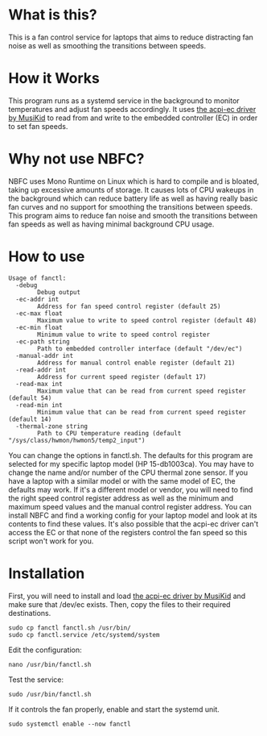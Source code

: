 # What is this?
This is a fan control service for laptops that aims to reduce distracting fan noise as well as smoothing the transitions between speeds.
# How it Works
This program runs as a systemd service in the background to monitor temperatures and adjust fan speeds accordingly. It uses [the acpi-ec driver by MusiKid](https://github.com/MusiKid/acpi_ec) to read from and write to the embedded controller (EC) in order to set fan speeds.
# Why not use NBFC?
NBFC uses Mono Runtime on Linux which is hard to compile and is bloated, taking up excessive amounts of storage. It causes lots of CPU wakeups in the background which can reduce battery life as well as having really basic fan curves and no support for smoothing the transitions between speeds. This program aims to reduce fan noise and smooth the transitions between fan speeds as well as having minimal background CPU usage.
# How to use
```
Usage of fanctl:
  -debug
        Debug output
  -ec-addr int
        Address for fan speed control register (default 25)
  -ec-max float
        Maximum value to write to speed control register (default 48)
  -ec-min float
        Minimum value to write to speed control register
  -ec-path string
        Path to embedded controller interface (default "/dev/ec")
  -manual-addr int
        Address for manual control enable register (default 21)
  -read-addr int
        Address for current speed register (default 17)
  -read-max int
        Maximum value that can be read from current speed register (default 54)
  -read-min int
        Minimum value that can be read from current speed register (default 14)
  -thermal-zone string
        Path to CPU temperature reading (default "/sys/class/hwmon/hwmon5/temp2_input")
```
You can change the options in fanctl.sh.
The defaults for this program are selected for my specific laptop model (HP 15-db1003ca). You may have to change the name and/or number of the CPU thermal zone sensor. If you have a laptop with a similar model or with the same model of EC, the defaults may work.
If it's a different model or vendor, you will need to find the right speed control register address as well as the minimum and maximum speed values and the manual control register address. You can install NBFC and find a working config for your laptop model and look at its contents to find these values. It's also possible that the acpi-ec driver can't access the EC or that none of the registers control the fan speed so this script won't work for you.
# Installation
First, you will need to install and load [the acpi-ec driver by MusiKid](https://github.com/MusiKid/acpi_ec) and make sure that /dev/ec exists.
Then, copy the files to their required destinations.
```
sudo cp fanctl fanctl.sh /usr/bin/
sudo cp fanctl.service /etc/systemd/system
```
Edit the configuration:
```
nano /usr/bin/fanctl.sh
```
Test the service:
```
sudo /usr/bin/fanctl.sh
```
If it controls the fan properly, enable and start the systemd unit.
```
sudo systemctl enable --now fanctl
```
